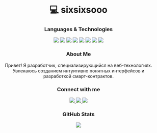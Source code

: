 <h1 align="center">💻 sixsixsooo </h1>

<h3 align="center">Languages & Technologies</h3>
<div align="center">
  <div>
    <img src="https://img.shields.io/badge/-HTML-090909?style=for-the-badge&logo=HTML5&logoColor=E34F26">
    <img src="https://img.shields.io/badge/-CSS-090909?style=for-the-badge&logo=css3&logoColor=1572B6">
    <img src="https://img.shields.io/badge/-JavaScript-090909?style=for-the-badge&logo=javascript&logoColor=F7DF1E">
    <img src="https://img.shields.io/badge/-TypeScript-090909?style=for-the-badge&logo=typescript&logoColor=white">
    <img src="https://img.shields.io/badge/-React-090909?style=for-the-badge&logo=react&logoColor=61DAFB">
    <img src="https://img.shields.io/badge/-Next.js-090909?style=for-the-badge&logo=next.js&logoColor=white">
    <img src="https://img.shields.io/badge/-Redux-090909?style=for-the-badge&logo=redux&logoColor=white">
    <img src="https://img.shields.io/badge/-Solidity-090909?style=for-the-badge&logo=solidity&logoColor=white">
  </div>
</div>

<h3 align="center">About Me</h3>
<p align="center">
  Привет! Я разработчик, специализирующийся на веб-технологиях. Увлекаюсь созданием интуитивно понятных интерфейсов и разработкой смарт-контрактов.
</p>

<h3 align="center">Connect with me</h3>
<p align="center">
  <a href="https://www.linkedin.com/in/yourprofile" target="_blank">
    <img src="https://img.shields.io/badge/-LinkedIn-090909?style=for-the-badge&logo=linkedin&logoColor=0077B5" />
  </a>
  <a href="https://twitter.com/yourprofile" target="_blank">
    <img src="https://img.shields.io/badge/-Twitter-090909?style=for-the-badge&logo=twitter&logoColor=1DA1F2" />
  </a>
  <a href="https://yourportfolio.com" target="_blank">
    <img src="https://img.shields.io/badge/-Portfolio-090909?style=for-the-badge&logo=about.me&logoColor=white" />
  </a>
</p>

<h3 align="center">GitHub Stats</h3>
<p align="center">
  <img src="https://github-readme-stats.vercel.app/api?username=sixsixsooo&theme=bear&show_icons=true&hide_border=true&count_private=true&locale=ru">
</p>
